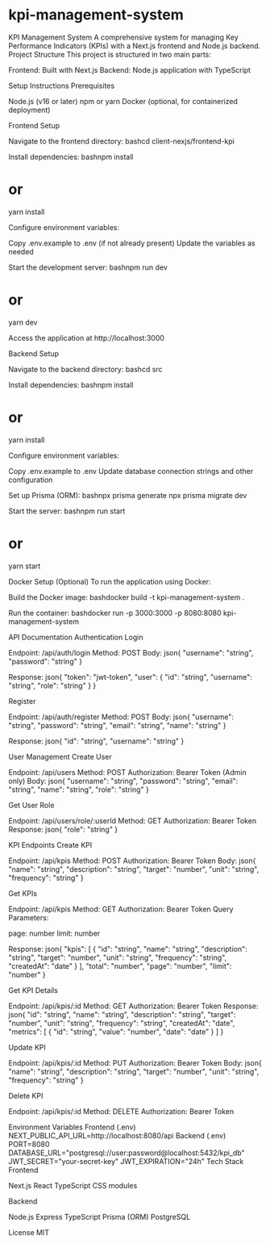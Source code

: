 # kpi-management-system

KPI Management System
A comprehensive system for managing Key Performance Indicators (KPIs) with a Next.js frontend and Node.js backend.
Project Structure
This project is structured in two main parts:

Frontend: Built with Next.js
Backend: Node.js application with TypeScript

Setup Instructions
Prerequisites

Node.js (v16 or later)
npm or yarn
Docker (optional, for containerized deployment)

Frontend Setup

Navigate to the frontend directory:
bashcd client-nexjs/frontend-kpi

Install dependencies:
bashnpm install
# or
yarn install

Configure environment variables:

Copy .env.example to .env (if not already present)
Update the variables as needed


Start the development server:
bashnpm run dev
# or
yarn dev

Access the application at http://localhost:3000

Backend Setup

Navigate to the backend directory:
bashcd src

Install dependencies:
bashnpm install
# or
yarn install

Configure environment variables:

Copy .env.example to .env
Update database connection strings and other configuration


Set up Prisma (ORM):
bashnpx prisma generate
npx prisma migrate dev

Start the server:
bashnpm run start
# or
yarn start


Docker Setup (Optional)
To run the application using Docker:

Build the Docker image:
bashdocker build -t kpi-management-system .

Run the container:
bashdocker run -p 3000:3000 -p 8080:8080 kpi-management-system


API Documentation
Authentication
Login

Endpoint: /api/auth/login
Method: POST
Body:
json{
  "username": "string",
  "password": "string"
}

Response:
json{
  "token": "jwt-token",
  "user": {
    "id": "string",
    "username": "string",
    "role": "string"
  }
}


Register

Endpoint: /api/auth/register
Method: POST
Body:
json{
  "username": "string",
  "password": "string",
  "email": "string",
  "name": "string"
}

Response:
json{
  "id": "string",
  "username": "string"
}


User Management
Create User

Endpoint: /api/users
Method: POST
Authorization: Bearer Token (Admin only)
Body:
json{
  "username": "string",
  "password": "string",
  "email": "string",
  "name": "string",
  "role": "string"
}


Get User Role

Endpoint: /api/users/role/:userId
Method: GET
Authorization: Bearer Token
Response:
json{
  "role": "string"
}


KPI Endpoints
Create KPI

Endpoint: /api/kpis
Method: POST
Authorization: Bearer Token
Body:
json{
  "name": "string",
  "description": "string",
  "target": "number",
  "unit": "string",
  "frequency": "string"
}


Get KPIs

Endpoint: /api/kpis
Method: GET
Authorization: Bearer Token
Query Parameters:

page: number
limit: number


Response:
json{
  "kpis": [
    {
      "id": "string",
      "name": "string",
      "description": "string",
      "target": "number",
      "unit": "string",
      "frequency": "string",
      "createdAt": "date"
    }
  ],
  "total": "number",
  "page": "number",
  "limit": "number"
}


Get KPI Details

Endpoint: /api/kpis/:id
Method: GET
Authorization: Bearer Token
Response:
json{
  "id": "string",
  "name": "string",
  "description": "string",
  "target": "number",
  "unit": "string",
  "frequency": "string",
  "createdAt": "date",
  "metrics": [
    {
      "id": "string",
      "value": "number",
      "date": "date"
    }
  ]
}


Update KPI

Endpoint: /api/kpis/:id
Method: PUT
Authorization: Bearer Token
Body:
json{
  "name": "string",
  "description": "string",
  "target": "number",
  "unit": "string",
  "frequency": "string"
}


Delete KPI

Endpoint: /api/kpis/:id
Method: DELETE
Authorization: Bearer Token

Environment Variables
Frontend (.env)
NEXT_PUBLIC_API_URL=http://localhost:8080/api
Backend (.env)
PORT=8080
DATABASE_URL="postgresql://user:password@localhost:5432/kpi_db"
JWT_SECRET="your-secret-key"
JWT_EXPIRATION="24h"
Tech Stack
Frontend

Next.js
React
TypeScript
CSS modules

Backend

Node.js
Express
TypeScript
Prisma (ORM)
PostgreSQL

License
MIT
